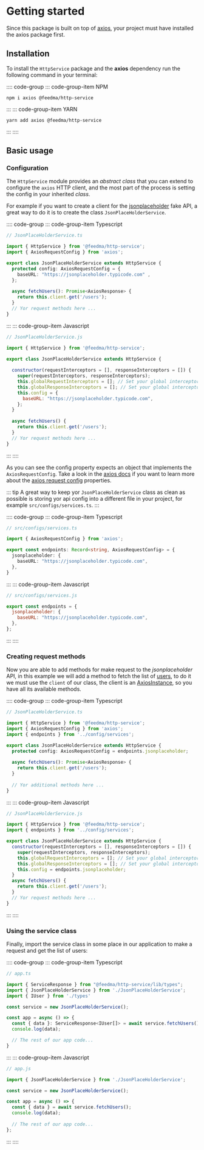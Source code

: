 # Getting started

Since this package is built on top of [axios](https://www.npmjs.com/package/axios), your project must have installed the 
axios package first.

## Installation

To install the `HttpService` package and the **axios** dependency run the following command in your terminal:

:::: code-group
::: code-group-item NPM
```shell
npm i axios @feedma/http-service
```
:::
::: code-group-item YARN
```shell
yarn add axios @feedma/http-service
```
:::
::::

## Basic usage

### Configuration

The `HttpService` module provides an _abstract class_ that you can extend to configure the `axios` HTTP client, and the 
most part of the process is setting the config in your inherited _class_.

For example if you want to create a client for the [jsonplaceholder](https://jsonplaceholder.typicode.com) fake API, a 
great way to do it is to create the class `JsonPlaceHolderService`.

:::: code-group
::: code-group-item Typescript
```ts
// JsonPlaceHolderService.ts

import { HttpService } from '@feedma/http-service';
import { AxiosRequestConfig } from 'axios';

export class JsonPlaceHolderService extends HttpService {
  protected config: AxiosRequestConfig = { 
    baseURL: "https://jsonplaceholder.typicode.com" ,
  };
  
  async fetchUsers(): Promise<AxiosResponse> {
    return this.client.get('/users');
  }
  // Yor request methods here ...
}
```
:::
::: code-group-item Javascript
```js
// JsonPlaceHolderService.js

import { HttpService } from '@feedma/http-service';

export class JsonPlaceHolderService extends HttpService {
  
  constructor(requestInterceptors = [], responseInterceptors = []) {
    super(requestInterceptors, responseInterceptors);
    this.globalRequestInterceptors = []; // Set your global interceptor here
    this.globalResponseInterceptors = []; // Set your global interceptor here
    this.config = {
      baseURL: "https://jsonplaceholder.typicode.com",
    };
  }
  
  async fetchUsers() {
    return this.client.get('/users');
  }
  // Yor request methods here ...
}
```
:::
::::

As you can see the config property expects an object that implements the `AxiosRequestConfig`. Take a look in the
[axios docs](https://axios-http.com/docs/intro) if you want to learn more about the 
[axios request config](https://axios-http.com/docs/req_config) properties.


::: tip
A great way to keep yor `JsonPlaceHolderService` class as clean as possible is storing yor api config into a different 
file in your project, for example `src/configs/services.ts`.
:::


:::: code-group
::: code-group-item Typescript
```ts
// src/configs/services.ts

import { AxiosRequestConfig } from 'axios';

export const endpoints: Record<string, AxiosRequestConfig> = {
  jsonplaceholder: {
    baseURL: "https://jsonplaceholder.typicode.com",
  },
}
```
:::
::: code-group-item Javascript
```js
// src/configs/services.js

export const endpoints = {
  jsonplaceholder: {
    baseURL: "https://jsonplaceholder.typicode.com",
  },
};
```
:::
::::


### Creating request methods

Now you are able to add methods for make request to the _jsonplaceholder_ API, in this example we will add a method to 
fetch the list of [users](https://jsonplaceholder.typicode.com/users), to do it we must use the `client` of our class, 
the client is an [AxiosInstance](https://axios-http.com/docs/instance), so you have all its available methods.

:::: code-group
::: code-group-item Typescript
```ts
// JsonPlaceHolderService.ts

import { HttpService } from '@feedma/http-service';
import { AxiosRequestConfig } from 'axios';
import { endpoints } from '../config/services';

export class JsonPlaceHolderService extends HttpService {
  protected config: AxiosRequestConfig = endpoints.jsonplaceholder;
  
  async fetchUsers(): Promise<AxiosResponse> {
    return this.client.get('/users');
  }
  
  // Yor additional methods here ...
}
```
:::
::: code-group-item Javascript
```js
// JsonPlaceHolderService.js

import { HttpService } from '@feedma/http-service';
import { endpoints } from '../config/services';

export class JsonPlaceHolderService extends HttpService {
  constructor(requestInterceptors = [], responseInterceptors = []) {
    super(requestInterceptors, responseInterceptors);
    this.globalRequestInterceptors = []; // Set your global interceptor here
    this.globalResponseInterceptors = []; // Set your global interceptor here
    this.config = endpoints.jsonplaceholder;
  }
  async fetchUsers() {
    return this.client.get('/users');
  }
  // Yor request methods here ...
}
```
:::
::::

### Using the service class
Finally, import the service class in some place in our application to make a request and get the list of users:

:::: code-group
::: code-group-item Typescript
```ts
// app.ts

import { ServiceResponse } from "@feedma/http-service/lib/types";
import { JsonPlaceHolderService } from './JsonPlaceHolderService';
import { IUser } from './types'

const service = new JsonPlaceHolderService();

const app = async () => {
  const { data }: ServiceResponse<IUser[]> = await service.fetchUsers();
  console.log(data);

  // The rest of our app code...
}
```
:::
::: code-group-item Javascript
```js
// app.js

import { JsonPlaceHolderService } from './JsonPlaceHolderService';

const service = new JsonPlaceHolderService();

const app = async () => {
  const { data } = await service.fetchUsers();
  console.log(data);
    
  // The rest of our app code...
};
```
:::
::::